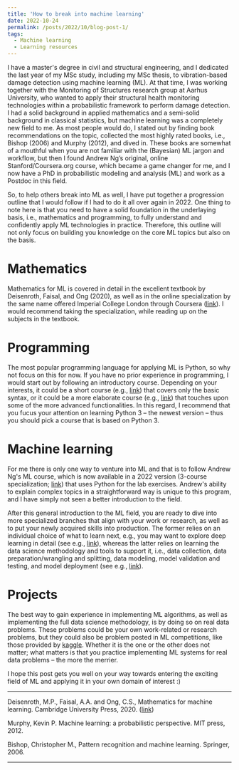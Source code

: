 ```yaml
---
title: 'How to break into machine learning'
date: 2022-10-24
permalink: /posts/2022/10/blog-post-1/
tags:
  - Machine learning 
  - Learning resources
---
```


I have a master's degree in civil and structural engineering, and I dedicated the last year of my MSc study, including my MSc thesis, to vibration-based damage detection using machine learning (ML). At that time, I was working together with the Monitoring of Structures research group at Aarhus University, who wanted to apply their structural health monitoring technologies within a probabilistic framework to perform damage detection. I had a solid background in applied mathematics and a semi-solid background in classical statistics, but machine learning was a completely new field to me. As most people would do, I stated out by finding book recommendations on the topic, collected the most highly rated books, i.e., Bishop (2006) and Murphy (2012), and dived in. These books are somewhat of a mouthful when you are not familiar with the (Bayesian) ML jargon and workflow, but then I found Andrew Ng’s original, online Stanford/Coursera.org course, which became a game changer for me, and I now have a PhD in probabilistic modeling and analysis (ML) and work as a Postdoc in this field.

So, to help others break into ML as well, I have put together a progression outline that I would follow if I had to do it all over again in 2022. One thing to note here is that you need to have a solid foundation in the underlaying basis, i.e., mathematics and programming, to fully understand and confidently apply ML technologies in practice. Therefore, this outline will not only focus on building you knowledge on the core ML topics but also on the basis.

Mathematics
======

Mathematics for ML is covered in detail in the excellent textbook by Deisenroth, Faisal, and Ong (2020), as well as in the online specialization by the same name offered Imperial College London through Coursera ([link]( https://www.coursera.org/specializations/mathematics-machine-learning)). I would recommend taking the specialization, while reading up on the subjects in the textbook.

Programming
======

The most popular programming language for applying ML is Python, so why not focus on this for now. If you have no prior experience in programming, I would start out by following an introductory course. Depending on your interests, it could be a short course (e.g., [link]( https://www.udemy.com/course/pythonforbeginnersintro/)) that covers only the basic syntax, or it could be a more elaborate course (e.g., [link]( https://www.coursera.org/specializations/python)) that touches upon some of the more advanced functionalities. In this regard, I recommend that you fucus your attention on learning Python 3 – the newest version – thus you should pick a course that is based on Python 3.

Machine learning
======

For me there is only one way to venture into ML and that is to follow Andrew Ng's ML course, which is now available in a 2022 version (3-course specialization; [link](https://www.coursera.org/specializations/machine-learning-introduction)) that uses Python for the lab exercises. Andrew's ability to explain complex topics in a straightforward way is unique to this program, and I have simply not seen a better introduction to the field.

After this general introduction to the ML field, you are ready to dive into more specialized branches that align with your work or research, as well as to put your newly acquired skills into production. The former relies on an individual choice of what to learn next, e.g., you may want to explore deep learning in detail (see e.g., [link](https://www.coursera.org/specializations/deep-learning)), whereas the latter relies on learning the data science methodology and tools to support it, i.e., data collection, data preparation/wrangling and splitting, data modeling, model validation and testing, and model deployment (see e.g., [link](https://www.coursera.org/professional-certificates/ibm-data-science)).

Projects
======

The best way to gain experience in implementing ML algorithms, as well as implementing the full data science methodology, is by doing so on real data problems. These problems could be your own work-related or research problems, but they could also be problem posted in ML competitions, like those provided by [kaggle]( https://www.kaggle.com/). Whether it is the one or the other does not matter; what matters is that you practice implementing ML systems for real data problems – the more the merrier. 


I hope this post gets you well on your way towards entering the exciting field of ML and applying it in your own domain of interest :)

--------------------------------------

Deisenroth, M.P., Faisal, A.A. and Ong, C.S., Mathematics for machine learning. Cambridge University Press, 2020. ([link](https://mml-book.github.io/))

Murphy, Kevin P. Machine learning: a probabilistic perspective. MIT press, 2012.

Bishop, Christopher M., Pattern recognition and machine learning. Springer, 2006.

--------------------------------------
